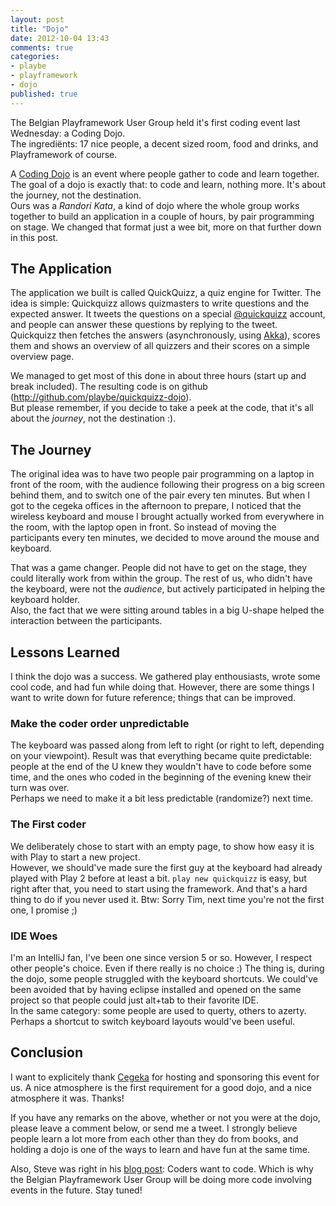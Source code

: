 ```yaml
---
layout: post
title: "Dojo"
date: 2012-10-04 13:43
comments: true
categories:
- playbe
- playframework
- dojo
published: true
---
```


The Belgian Playframework User Group held it's first coding event last Wednesday: a Coding Dojo.     
The ingrediënts: 17 nice people, a decent sized room, food and drinks, and Playframework of course.    

A [Coding Dojo](http://www.codingdojo.org) is an event where people gather to code and learn together. The goal of a dojo is exactly that: to code and learn, nothing more. It's about the journey, not the destination.     
Ours was a *Randori Kata*, a kind of dojo where the whole group works together to build an application in a couple of hours, by pair programming on stage. We changed that format just a wee bit, more on that further down in this post. 

<!-- more -->


The Application
----------------
The application we built is called QuickQuizz, a quiz engine for Twitter. The idea is simple: Quickquizz allows quizmasters to write questions and the expected answer. It tweets the questions on a special [@quickquizz](http://twitter.com/quickquizz) account, and people can answer these questions by replying to the tweet. Quickquizz then fetches the answers (asynchronously, using [Akka](http://akka.io)), scores them and shows an overview of all quizzers and their scores on a simple overview page. 

We managed to get most of this done in about three hours (start up and break included). The resulting code is on github (<http://github.com/playbe/quickquizz-dojo>).     
But please remember, if you decide to take a peek at the code, that it's all about the *journey*, not the destination :).  

The Journey
-----------
The original idea was to have two people pair programming on a laptop in front of the room, with the audience following their progress on a big screen behind them, and to switch one of the pair every ten minutes. 
But when I got to the cegeka offices in the afternoon to prepare, I noticed that the wireless keyboard and mouse I brought actually worked from everywhere in the room, with the laptop open in front. So instead of moving the participants every ten minutes, we decided to move around the mouse and keyboard.  

That was a game changer. People did not have to get on the stage, they could literally work from within the group. The rest of us, who didn't have the keyboard, were not the *audience*, but actively participated in helping the keyboard holder.    
Also, the fact that we were sitting around tables in a big U-shape helped the interaction between the participants. 

Lessons Learned
----------------
I think the dojo was a success. We gathered play enthousiasts, wrote some cool code, and had fun while doing that. However, there are some things I want to write down for future reference; things that can be improved. 

### Make the coder order unpredictable
The keyboard was passed along from left to right (or right to left, depending on your viewpoint). Result was that everything became quite predictable: people at the end of the U knew they wouldn't have to code before some time, and the ones who coded in the beginning of the evening knew their turn was over.    
Perhaps we need to make it a bit less predictable (randomize?) next time. 

### The First coder
We deliberately chose to start with an empty page, to show how easy it is with Play to start a new project.          
However, we should've made sure the first guy at the keyboard had already played with Play 2 before at least a bit. `play new quickquizz` is easy, but right after that, you need to start using the framework. And that's a hard thing to do if you never used it. 
Btw: Sorry Tim, next time you're not the first one, I promise ;)

### IDE Woes
I'm an IntelliJ fan, I've been one since version 5 or so. However, I respect other people's choice. Even if there really is no choice :) 
The thing is, during the dojo, some people struggled with the keyboard shortcuts. We could've been avoided that by having eclipse installed and opened on the same project so that people could just alt+tab to their favorite IDE.    
In the same category: some people are used to querty, others to azerty. Perhaps a shortcut to switch keyboard layouts would've been useful. 
 
Conclusion
----------
I want to explicitely thank [Cegeka](http://www.cegeka.be) for hosting and sponsoring this event for us. A nice atmosphere is the first requirement for a good dojo, and a nice atmosphere it was. Thanks!   

If you have any remarks on the above, whether or not you were at the dojo, please leave a comment below, or send me a tweet. I strongly believe people learn a lot more from each other than they do from books, and holding a dojo is one of the ways to learn and have fun at the same time. 

Also, Steve was right in his [blog post](http://www.objectify.be/wordpress/?p=600): Coders want to code. Which is why the Belgian Playframework User Group will be doing more code involving events in the future. Stay tuned! 
